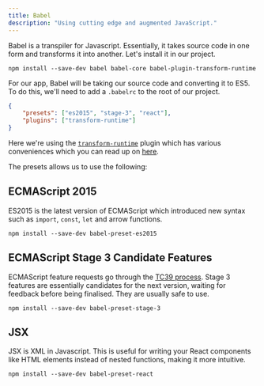 ```yaml
---
title: Babel
description: "Using cutting edge and augmented JavaScript."
---
```


Babel is a transpiler for Javascript. Essentially, it takes source code in one form and transforms it into another. Let's install it in our project.

```
npm install --save-dev babel babel-core babel-plugin-transform-runtime
```

For our app, Babel will be taking our source code and converting it to ES5. To do this, we'll need to add a `.babelrc` to the root of our project.

```json
{
    "presets": ["es2015", "stage-3", "react"],
    "plugins": ["transform-runtime"]
}
```

Here we're using the [`transform-runtime`](https://babeljs.io/docs/plugins/transform-runtime/) plugin which has various conveniences which you can read up on [here](https://babeljs.io/docs/plugins/transform-runtime/). 

The presets allows us to use the following:

## ECMAScript 2015

ES2015 is the latest version of ECMAScript which introduced new syntax such as `import`, `const`, `let` and arrow functions.

```
npm install --save-dev babel-preset-es2015
```

## ECMAScript Stage 3 Candidate Features

ECMAScript feature requests go through the [TC39 process](http://exploringjs.com/es2016-es2017/ch_tc39-process.html). Stage 3 features are essentially candidates for the next version, waiting for feedback before being finalised. They are usually safe to use.

```
npm install --save-dev babel-preset-stage-3
```

## JSX

JSX is XML in Javascript. This is useful for writing your React components like HTML elements instead of nested functions, making it more intuitive.

```
npm install --save-dev babel-preset-react
```
